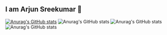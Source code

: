 ## I am Arjun Sreekumar 👋
[![Anurag's GitHub stats](https://github-readme-stats.vercel.app/api?username=ArjuntheSreekumar)](https://github.com/ArjuntheSreekumar/github-readme-stats)
![Anurag's GitHub stats](https://github-readme-stats.vercel.app/api?username=ArjuntheSreekumar&show_icons=true)
![Anurag's GitHub stats](https://github-readme-stats.vercel.app/api?username=ArjuntheSreekumara&show_icons=true&theme=radical)
![Anurag's GitHub stats](https://github-readme-stats.vercel.app/api?username=ArjuntheSreekumar&show_icons=true&theme=transparent)
